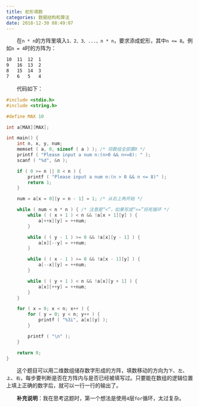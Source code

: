 ```yaml
---
title: 蛇形填数
categories: 数据结构和算法
date: 2018-12-30 08:49:07
---
```

&emsp;&emsp;在`n * n`的方阵里填入`1、2、3、...、n * n`，要求添成蛇形，其中`n <= 8`。例如`n = 4`时的方阵为：<!--more-->

``` bash
10  11  12  1
9   16  13  2
8   15  14  3
7   6   5   4
```

&emsp;&emsp;代码如下：

``` cpp
#include <stdio.h>
#include <string.h>

#define MAX 10

int a[MAX][MAX];

int main() {
    int n, x, y, num;
    memset ( a, 0, sizeof ( a ) ); /* 将数组全部置0 */
    printf ( "Please input a num n:(n>0 && n<=8): " );
    scanf ( "%d", &n );

    if ( 0 >= n || 8 < n ) {
        printf ( "Please input a num n:(n > 0 && n <= 8)" );
        return 1;
    }

    num = a[x = 0][y = n - 1] = 1; /* 从右上角开始 */

    while ( num < n * n ) { /* 注意是“<”，如果写成“<=”将死循环 */
        while ( ( x + 1 ) < n && !a[x + 1][y] ) {
            a[++x][y] = ++num;
        }

        while ( ( y - 1 ) >= 0 && !a[x][y - 1] ) {
            a[x][--y] = ++num;
        }

        while ( ( x - 1 ) >= 0 && !a[x - 1][y] ) {
            a[--x][y] = ++num;
        }

        while ( ( y + 1 ) < n && !a[x][y + 1] ) {
            a[x][++y] = ++num;
        }
    }

    for ( x = 0; x < n; x++ ) {
        for ( y = 0; y < n; y++ ) {
            printf ( "%3i", a[x][y] );
        }

        printf ( "\n" );
    }

    return 0;
}
```

&emsp;&emsp;这个题目可以用二维数组储存数字形成的方阵，填数移动的方向为`下`、`左`、`上`、`右`，每步要判断是否在方阵内与是否已经被填写过。只要能在数组的逻辑位置上填上正确的数字后，就可以一行一行的输出了。

&emsp;&emsp;**补充说明**：我在思考这题时，第一个想法是使用`4`层`for`循环，太过复杂。